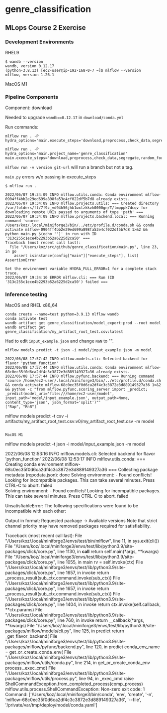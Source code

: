 # genre_classification

## MLops Course 2 Exercise

### Development Environments

RHEL9
```
$ wandb --version
wandb, version 0.12.17
(python-3.8.13) [ec2-user@ip-192-168-0-7 ~]$ mlflow --version
mlflow, version 1.26.1
```

MacOS M1

### Pipeline Components

Component: download

Needed to upgrade `wandb==0.12.17` in `download/conda.yml`

Run commands:
```
mlflow run . -P hydra_options="main.execute_steps='download,preprocess,check_data,segregate,random_forest,evaluate'"

mlflow run . -P hydra_options="main.project_name='genre_classification' main.execute_steps='download,preprocess,check_data,segregate,random_forest,evaluate'"
```

`mlflow run -v version git-url` will run a branch but not a tag.

`main.py` errors w/o passing in execute_steps

```
$ mlflow run .

2022/06/07 19:34:09 INFO mlflow.utils.conda: Conda environment mlflow-0904ff4bb2e29ed699a898fa53e4cf022df5b7d8 already exists.
2022/06/07 19:34:09 INFO mlflow.projects.utils: === Created directory /var/folders/fl/7f9z_vd94h56jhb1wxtzkkvh0000gn/T/tmpppk7dcqv for downloading remote URIs passed to arguments of type 'path' ===
2022/06/07 19:34:09 INFO mlflow.projects.backend.local: === Running command 'source /Users/koz/.local/miniforge3/bin/../etc/profile.d/conda.sh && conda activate mlflow-0904ff4bb2e29ed699a898fa53e4cf022df5b7d8 1>&2 && python main.py $(echo '')' in run with ID '313c255c1ece4b2293b52a6225d2ca50' === 
Traceback (most recent call last):
  File "/Users/koz/src/github/genre_classification/main.py", line 23, in go
    assert isinstance(config["main"]["execute_steps"], list)
AssertionError

Set the environment variable HYDRA_FULL_ERROR=1 for a complete stack trace.
2022/06/07 19:34:10 ERROR mlflow.cli: === Run (ID '313c255c1ece4b2293b52a6225d2ca50') failed ===
```

### Inference testing

MacOS and RHEL x86_64

```
conda create --name=test python=3.9.13 mlflow wandb
conda activate test
wandb artifact get genre_classification/model_export:prod --root model
wandb artifact get genre_classification/my_artifact_root_test.csv:latest
```

Had to edit `input_example.json` and change `NaN` to "".

```
mlflow models predict -t json -i model/input_example.json -m model

2022/06/08 17:57:42 INFO mlflow.models.cli: Selected backend for flavor 'python_function'
2022/06/08 17:57:44 INFO mlflow.utils.conda: Conda environment mlflow-68c0ec35f0d6ca2df4c3c3872e3d889149327a36 already exists.
2022/06/08 17:57:44 INFO mlflow.pyfunc.backend: === Running command 'source /home/ec2-user/.local/miniforge3/bin/../etc/profile.d/conda.sh && conda activate mlflow-68c0ec35f0d6ca2df4c3c3872e3d889149327a36 1>&2 && python -c "from mlflow.pyfunc.scoring_server import _predict; _predict(model_uri='file:///home/ec2-user/model', input_path='model/input_example.json', output_path=None, content_type='json', json_format='split')"'
["Rap", "RnB"]

```
mlflow models predict -t csv -i artifacts/my_artifact_root_test.csv\:v0/my_artifact_root_test.csv -m model
```

MacOS M1
```
mlflow models predict -t json -i model/input_example.json -m model

2022/06/08 12:53:16 INFO mlflow.models.cli: Selected backend for flavor 'python_function'
2022/06/08 12:53:17 INFO mlflow.utils.conda: === Creating conda environment mlflow-68c0ec35f0d6ca2df4c3c3872e3d889149327a36 ===
Collecting package metadata (repodata.json): done
Solving environment: - 
Found conflicts! Looking for incompatible packages.
This can take several minutes.  Press CTRL-C to abort.
failed                                                                                                                                                     
Solving environment: - 
Found conflicts! Looking for incompatible packages.
This can take several minutes.  Press CTRL-C to abort.
failed                                                                                                                                                     

UnsatisfiableError: The following specifications were found to be incompatible with each other:

Output in format: Requested package -> Available versions
Note that strict channel priority may have removed packages required for satisfiability.

Traceback (most recent call last):
  File "/Users/koz/.local/miniforge3/envs/test/bin/mlflow", line 11, in <module>
    sys.exit(cli())
  File "/Users/koz/.local/miniforge3/envs/test/lib/python3.9/site-packages/click/core.py", line 1130, in __call__
    return self.main(*args, **kwargs)
  File "/Users/koz/.local/miniforge3/envs/test/lib/python3.9/site-packages/click/core.py", line 1055, in main
    rv = self.invoke(ctx)
  File "/Users/koz/.local/miniforge3/envs/test/lib/python3.9/site-packages/click/core.py", line 1657, in invoke
    return _process_result(sub_ctx.command.invoke(sub_ctx))
  File "/Users/koz/.local/miniforge3/envs/test/lib/python3.9/site-packages/click/core.py", line 1657, in invoke
    return _process_result(sub_ctx.command.invoke(sub_ctx))
  File "/Users/koz/.local/miniforge3/envs/test/lib/python3.9/site-packages/click/core.py", line 1404, in invoke
    return ctx.invoke(self.callback, **ctx.params)
  File "/Users/koz/.local/miniforge3/envs/test/lib/python3.9/site-packages/click/core.py", line 760, in invoke
    return __callback(*args, **kwargs)
  File "/Users/koz/.local/miniforge3/envs/test/lib/python3.9/site-packages/mlflow/models/cli.py", line 125, in predict
    return _get_flavor_backend(
  File "/Users/koz/.local/miniforge3/envs/test/lib/python3.9/site-packages/mlflow/pyfunc/backend.py", line 120, in predict
    conda_env_name = get_or_create_conda_env(
  File "/Users/koz/.local/miniforge3/envs/test/lib/python3.9/site-packages/mlflow/utils/conda.py", line 214, in get_or_create_conda_env
    process._exec_cmd(
  File "/Users/koz/.local/miniforge3/envs/test/lib/python3.9/site-packages/mlflow/utils/process.py", line 94, in _exec_cmd
    raise ShellCommandException.from_completed_process(comp_process)
mlflow.utils.process.ShellCommandException: Non-zero exit code: 1
Command: ['/Users/koz/.local/miniforge3/bin/conda', 'env', 'create', '-n', 'mlflow-68c0ec35f0d6ca2df4c3c3872e3d889149327a36', '--file', '/private/var/tmp/deploy/model/conda.yaml']

```
